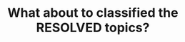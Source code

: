 ---
title: 'What about to classified the RESOLVED topics?'
redirect_to:
  - 'https://discuss.pencil2d.org/t/what-about-to-classified-the-resolved-topics/501'
---